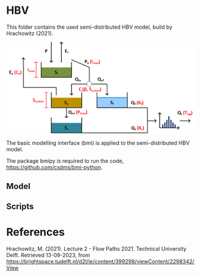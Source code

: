 # HBV
This folder contains the used semi-distributed HBV model, build by Hrachowitz (2021). 

![HBV](HBV_parameters.png)

The basic modelling interface (bmi) is applied to the semi-distributed HBV model.

The package bmipy is required to run the code, https://github.com/csdms/bmi-python.

## Model

## Scripts


# References
Hrachowitz, M. (2021). Lecture 2 - Flow Paths 2021. Technical University Delft. Retrieved 13-09-2023, from https://brightspace.tudelft.nl/d2l/le/content/399298/viewContent/2298342/View
